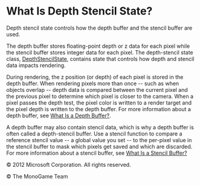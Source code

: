 

# What Is Depth Stencil State?

Depth stencil state controls how the depth buffer and the stencil buffer are used.

The depth buffer stores floating-point depth or z data for each pixel while the stencil buffer stores integer data for each pixel. The depth-stencil state class, [DepthStencilState](xref:Microsoft.Xna.Framework.Graphics.DepthStencilState), contains state that controls how depth and stencil data impacts rendering.

During rendering, the z position (or depth) of each pixel is stored in the depth buffer. When rendering pixels more than once -- such as when objects overlap -- depth data is compared between the current pixel and the previous pixel to determine which pixel is closer to the camera. When a pixel passes the depth test, the pixel color is written to a render target and the pixel depth is written to the depth buffer. For more information about a depth buffer, see [What Is a Depth Buffer?](WhatIs_DepthBuffer.md).

A depth buffer may also contain stencil data, which is why a depth buffer is often called a depth-stencil buffer. Use a stencil function to compare a reference stencil value -- a global value you set -- to the per-pixel value in the stencil buffer to mask which pixels get saved and which are discarded. For more information about a stencil buffer, see [What Is a Stencil Buffer?](WhatIs_StencilBuffer.md)

© 2012 Microsoft Corporation. All rights reserved.  

© The MonoGame Team